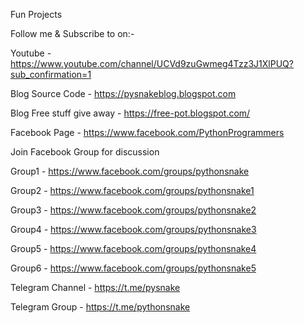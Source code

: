 Fun Projects

Follow me & Subscribe to on:-

Youtube - https://www.youtube.com/channel/UCVd9zuGwmeg4Tzz3J1XlPUQ?sub_confirmation=1


Blog Source Code - https://pysnakeblog.blogspot.com

Blog Free stuff give away - https://free-pot.blogspot.com/


Facebook Page - https://www.facebook.com/PythonProgrammers


Join Facebook Group for discussion

Group1 - https://www.facebook.com/groups/pythonsnake

Group2 - https://www.facebook.com/groups/pythonsnake1

Group3 - https://www.facebook.com/groups/pythonsnake2

Group4 - https://www.facebook.com/groups/pythonsnake3

Group5 - https://www.facebook.com/groups/pythonsnake4

Group6 - https://www.facebook.com/groups/pythonsnake5


Telegram Channel - https://t.me/pysnake

Telegram Group - https://t.me/pythonsnake
